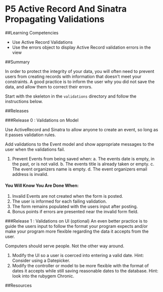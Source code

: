 # P5 Active Record And Sinatra Propagating Validations 
 
##Learning Competencies 

* Use Active Record Validations
* Use the errors object to display Active Record validation errors in the view

##Summary 

In order to protect the integrity of your data, you will often need to prevent
users from creating records with information that doesn't meet your constraints.
A good practice is to inform the user why you did not save the data, and allow
them to correct their errors.

Start with the skeleton in the `validations` directory and follow the instructions below.
 
##Releases

###Release 0 : Validations on Model

Use ActiveRecord and Sinatra to allow anyone to create an event, so long as it
passes validation rules.

Add validations to the Event model and show appropriate messages to the user when the validations fail.

1. Prevent Events from being saved when:
  a. The events date is empty, in the past, or is not valid.
  b. The events title is already taken or empty.
  c. The event organizers name is empty.
  d. The event organizers email address is invalid.

#### You Will Know You Are Done When:

1. Invalid Events are not created when the form is posted.
2. The user is informed for each failing validation.
2. The form remains populated with the users input after posting.
3. Bonus points if errors are presented near the invalid form field.

###Release 1 : Validations on UI (optional)
An even better practice is to guide the users input to follow the format your
program expects and/or make your program more flexible regarding the data it
accepts from the user.

Computers should serve people. Not the other way around.

1. Modify the UI so a user is coerced into entering a valid date. Hint: Consider using a Datepicker.
2. Modify the controller or model to be more flexible with the format of dates it accepts while still saving reasonable dates to the database. Hint: look into the rubygem Chronic.

<!-- ##Optimize Your Learning  -->

##Resources